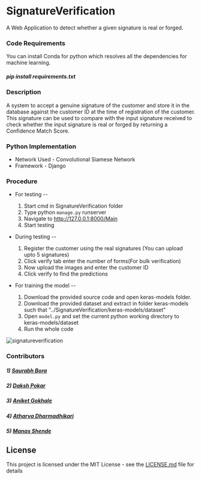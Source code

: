 # SignatureVerification
A Web Application to detect whether a given signature is real or forged.

### Code Requirements
You can install Conda for python which resolves all the dependencies for machine learning.

##### pip install requirements.txt

### Description
A system to accept a genuine signature of the customer and store it in the database against the customer ID at the time of registration of the customer. This signature can be used to compare with the input signature received to check whether the input signature is real or forged by returning a Confidence Match Score.

### Python  Implementation

* Network Used - Convolutional Siamese Network
* Framework - Django

### Procedure
  
 * For testing -- 
      1. Start cmd in SignatureVerification folder
      2. Type python `manage.py` runserver 
      3. Navigate to http://127.0.0.1:8000/Main 
      4. Start testing 

 * During testing -- 
      1. Register the customer using the real signatures (You can upload upto 5 signatures)
      2. Click verify tab enter the number of forms(For bulk verification) 
      3. Now upload the images and enter the customer ID 
      4. Click verify to find the predictions

 * For training the model --
      1. Download the provided source code and open keras-models folder.
      2. Download the provided dataset and extract in folder keras-models such that "../SignatureVerification/keras-models/dataset"
      3. Open `model.py` and set the current python working directory to keras-models/dataset
      4. Run the whole code

![signatureverification](https://user-images.githubusercontent.com/29205181/50221245-89127780-03ba-11e9-879f-9e1ade4898c5.gif)

### Contributors

##### 1) [Saurabh Bora](https://github.com/enthussb)
##### 2) [Daksh Pokar](https://github.com/dakshpokar)
##### 3) [Aniket Gokhale](https://github.com/aniketgokhale)
##### 4) [Atharva Dharmadhikari](https://github.com/Atharva13)
##### 5) [Manas Shende](https://github.com/ms2607)

## License

This project is licensed under the MIT License - see the [LICENSE.md](LICENSE.md) file for details

